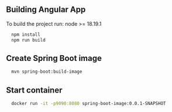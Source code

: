 ## Building Angular App

To build the project run:
node >= 18.19.1

```bash
  npm install
  npm run build
```

## Create Spring Boot image 

```bash
  mvn spring-boot:build-image                      
```

## Start container

```bash
  docker run -it -p9090:8080 spring-boot-image:0.0.1-SNAPSHOT                 
```
